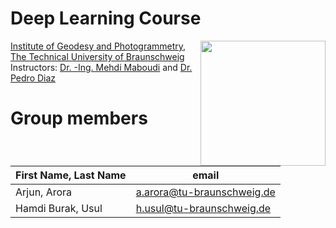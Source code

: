 # Deep Learning Course 
 <img src="https://www.tu-braunschweig.de/typo3conf/ext/tu_braunschweig/Resources/Public/Images/Logos/tu_braunschweig_logo.svg" align="right" width="200px"/>

[Institute of Geodesy and Photogrammetry](https://www.tu-braunschweig.de/en/igp),  
[The Technical University of Braunschweig  ](https://www.tu-braunschweig.de/en/)  
Instructors: [Dr. -Ing. Mehdi Maboudi](https://www.tu-braunschweig.de/en/igp/staff/mehdi-maboudi) and [Dr. Pedro Diaz](https://www.tu-braunschweig.de/en/igp/staff/pedro-diaz)
<br clear="left"/>
# Group members
|First Name, Last Name| email|
|---|---|
|Arjun, Arora|a.arora@tu-braunschweig.de|
|Hamdi Burak, Usul|h.usul@tu-braunschweig.de|

